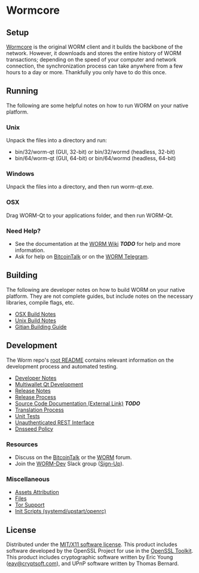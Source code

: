 Wormcore
=====================

Setup
---------------------
[Wormcore](http://iGotSpots.placeholder) is the original WORM client and it builds the backbone of the network. However, it downloads and stores the entire history of WORM transactions; depending on the speed of your computer and network connection, the synchronization process can take anywhere from a few hours to a day or more. Thankfully you only have to do this once.

Running
---------------------
The following are some helpful notes on how to run WORM on your native platform.

### Unix

Unpack the files into a directory and run:

- bin/32/worm-qt (GUI, 32-bit) or bin/32/wormd (headless, 32-bit)
- bin/64/worm-qt (GUI, 64-bit) or bin/64/wormd (headless, 64-bit)

### Windows

Unpack the files into a directory, and then run worm-qt.exe.

### OSX

Drag WORM-Qt to your applications folder, and then run WORM-Qt.

### Need Help?

* See the documentation at the [WORM Wiki](https://github.com/MealwormsBiz/worm/wiki) ***TODO***
for help and more information.
* Ask for help on [BitcoinTalk](https://bitcointalk.org/index.php?topic=2254046.0) or on the [WORM Telegram](https://t.me/WORMcoinOfficialChat).

Building
---------------------
The following are developer notes on how to build WORM on your native platform. They are not complete guides, but include notes on the necessary libraries, compile flags, etc.

- [OSX Build Notes](build-osx.md)
- [Unix Build Notes](build-unix.md)
- [Gitian Building Guide](gitian-building.md)

Development
---------------------
The Worm repo's [root README](https://github.com/WORM-Project/WORM/blob/master/README.md) contains relevant information on the development process and automated testing.

- [Developer Notes](developer-notes.md)
- [Multiwallet Qt Development](multiwallet-qt.md)
- [Release Notes](release-notes.md)
- [Release Process](release-process.md)
- [Source Code Documentation (External Link)](https://dev.visucore.com/bitcoin/doxygen/) ***TODO***
- [Translation Process](translation_process.md)
- [Unit Tests](unit-tests.md)
- [Unauthenticated REST Interface](REST-interface.md)
- [Dnsseed Policy](dnsseed-policy.md)

### Resources

* Discuss on the [BitcoinTalk](https://bitcointalk.org/index.php?topic=1262920.0) or the [WORM](http://forum.worm.org/) forum.
* Join the [WORM-Dev](https://worm-dev.slack.com/) Slack group ([Sign-Up](https://worm-dev.herokuapp.com/)).

### Miscellaneous
- [Assets Attribution](assets-attribution.md)
- [Files](files.md)
- [Tor Support](tor.md)
- [Init Scripts (systemd/upstart/openrc)](init.md)

License
---------------------
Distributed under the [MIT/X11 software license](http://www.opensource.org/licenses/mit-license.php).
This product includes software developed by the OpenSSL Project for use in the [OpenSSL Toolkit](https://www.openssl.org/). This product includes
cryptographic software written by Eric Young ([eay@cryptsoft.com](mailto:eay@cryptsoft.com)), and UPnP software written by Thomas Bernard.

